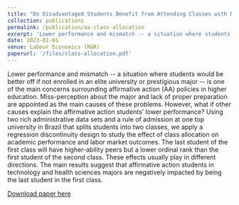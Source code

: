 ```yaml
---
title: "Do Disadvantaged Students Benefit from Attending Classes with More Skilled Colleagues? Evidence From a Top University in Brazil  (joint with Rodrigo Oliveira and Henrique Motte)"
collection: publications
permalink: /publication/aa-class-allocation
excerpt: 'Lower performance and mismatch -- a situation where students would be better off if not enrolled in an elite university or prestigious major -- is one of the main concerns surrounding affirmative action (AA) policies in higher education. Miss-perception about the major and lack of proper preparation are appointed as the main causes of these problems. However, what if other causes explain the affirmative action students’ lower performance? Using two rich administrative data sets and a rule of admission at one top university in Brazil that splits students into two classes, we apply a regression discontinuity design to study the effect of class allocation on academic performance and labor market outcomes. The last student of the first class will have higher-ability peers but a lower ordinal rank than the first student of the second class. These effects usually play in different directions. The main results suggest that affirmative action students in technology and health sciences majors are negatively impacted by being the last student in the first class.'
date: 2023-01-01
venue: Labour Economics (R&R)
paperurl: '/files/class-allocation.pdf'
---
```

Lower performance and mismatch -- a situation where students would be better off if not enrolled in an elite university or prestigious major -- is one of the main concerns surrounding affirmative action (AA) policies in higher education. Miss-perception about the major and lack of proper preparation are appointed as the main causes of these problems. However, what if other causes explain the affirmative action students’ lower performance? Using two rich administrative data sets and a rule of admission at one top university in Brazil that splits students into two classes, we apply a regression discontinuity design to study the effect of class allocation on academic performance and labor market outcomes. The last student of the first class will have higher-ability peers but a lower ordinal rank than the first student of the second class. These effects usually play in different directions. The main results suggest that affirmative action students in technology and health sciences majors are negatively impacted by being the last student in the first class.

[Download paper here](/files/class-allocation.pdf)